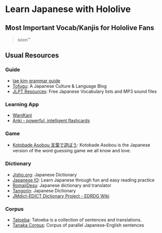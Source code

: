 # Learn Japanese with Hololive

## Most Important Vocab/Kanjis for Hololive Fans

> soon™️

## Usual Resources

### Guide

- [tae kim grammar guide](https://itazuraneko.neocities.org/grammar/taekim.html)
- [Tofugu](https://www.tofugu.com/): A Japanese Culture & Language Blog
- [JLPT Resources](http://www.tanos.co.uk/jlpt/): Free Japanese Vocabulary lists and MP3 sound files

### Learning App

- [WaniKani](https://www.wanikani.com/)
- [Anki - powerful, intelligent flashcards](https://apps.ankiweb.net/)

### Game

- [Kotobade Asobou 言葉で遊ぼう](https://taximanli.github.io/kotobade-asobou/): Kotobade Asobou is the Japanese version of the word guessing game we all know and love.

### Dictionary

- [Jisho.org](https://jisho.org/): Japanese Dictionary
- [Japanese IO](https://www.japanese.io/): Learn Japanese through fun and easy reading practice
- [RomajiDesu](http://www.romajidesu.com/): Japanese dictionary and translator
- [Tangorin](https://tangorin.com/sentences): Japanese Dictionary
- [JMdict-EDICT Dictionary Project - EDRDG Wiki](http://www.edrdg.org/wiki/index.php/JMdict-EDICT_Dictionary_Project)

### Corpus

- [Tatoeba](https://tatoeba.org/en/sentences/show_all_in/jpn/none): Tatoeba is a collection of sentences and translations.
- [Tanaka Corpus](http://www.edrdg.org/wiki/index.php/Tanaka_Corpus): Corpus of parallel Japanese-English sentences
